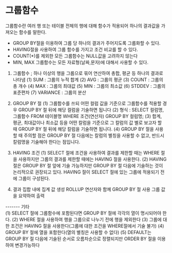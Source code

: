  # 그룹함수
그룹함수란 여러 행 또는 테이블 전체의 행에 대해 함수가 적용되어 하나의 결과값을 가져오는 함수를 말한다.
 - GROUP BY절을 이용하여 그룹 당 하나의 결과가 주어지도록 그룹화할 수 있다.
 - HAVING절을 사용하여 그룹 함수를 가지고 조건 비교를 할 수 있다.
 - COUNT(*)를 제외한 모든 그룹함수는 NULL값을 고려하지 않는다
 - MIN, MAX 그룹함수는 모든 자료형(날짜,문자)에 대해서 사용할 수 있다.
  
1.	그룹함수 ; 
하나 이상의 행을 그룹으로 묶어 연산하여 총합, 평균 등 하나의 결과로 나타냄
(1)	SUM : 그룹의 누적 합계
(2)	AVG : 그룹의 평균
(3)	COUNT : 그룹의 총 개수
(4)	MAX : 그룹의 최대값
(5)	MIN : 그룹의 최소값
(6)	STDDEV : 그룹의 표준편차
(7)	VARIANCE : 그룹의 분산


2.	GROUP BY 절
(1)	그룹함수를 쓰되 어떤 컬럼 값을 기준으로 그룹함수를 적용할 경우 GROUP BY 절 뒤에 해당 컬럼을 기술하면 됩니다
(2)	형식 : SELECT 컬럼명, 그룹함수
       FROM 테이블명
	   WHERE 조건(연산자)
	   GROUP BY 컬럼명;
(3)	합계, 평균, 최대값이나 최소값 등을 어떤 칼럼을 기준으로 그 칼럼의 값 별로 보고자 할 때 GROUP BY 절 뒤에 해당 칼럼을 기술하면 됩니다. 
(4)	GROUP BY 절을 사용할 때 주의할 점은 GROUP BY 절 다음에는 칼럼의 별칭을 사용할 수 없고, 반드시 칼럼명을 기술해야 한다는 점입니다. 


3.	HAVING 조건
(1)	SELECT 절에 조건을 사용하여 결과를 제한할 때는 WHERE 절을 사용하지만 그룹의 결과를 제한할 때에는 HAVING 절을 사용한다.
(2)	HAVING 절은 GROUP BY 절 앞에 기술 가능하지만 GROUP BY 절 다음에 기술하는 것이 논리적으로 권장되고 있다. HAVING 절이 SELECT 절에 있는 그룹에 적용되기 전에 그룹이 구성된다.

4.	결과 집합 내에 집계 값 생성
	ROLLUP 연산자와 함께 GROUP BY 절 사용
­	그룹 값을 요약하여 출력

 ------- 기타  
(1)	SELECT 절에 그룹함수에 포함된다면 GROUP BY 절에 각각의 열이 명시되어야 한다.
(2)	WHERE 절을 사용하여 행을 그룹으로 나누기 전에 행을 제외한다
(3)	그룹에 대한 조건은 HAVING 절을 사용한다(그룹에 대한 조건을 WHERE절에서 기술 불가)
(4)	GROUP BY 절에 열을 포함한다(열의 별칭은 사용할 수 없다)
(5)	DEFAULT는 GROUP BY 절 다음에 기술된 순서로 오름차순으로 정렬되지만 ORDER BY 절을 이용하여 변경가능하다












